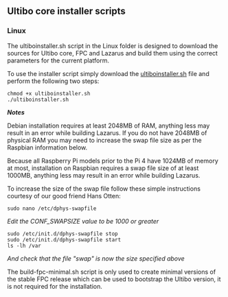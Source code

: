 ## Ultibo core installer scripts

### Linux

The ultiboinstaller.sh script in the Linux folder is designed to download the sources for Ultibo core, FPC and Lazarus and build them using the correct parameters for the current platform.

To use the installer script simply download the [ultiboinstaller.sh](https://github.com/ultibohub/Tools/releases/download/1.0.6/ultiboinstaller.sh) file and perform the following two steps:

```
chmod +x ultiboinstaller.sh
./ultiboinstaller.sh
```

**_Notes_**

Debian installation requires at least 2048MB of RAM, anything less may result in an error while building Lazarus. If you do not have 2048MB of physical RAM you may need to increase the swap file size as per the Raspbian information below.

Because all Raspberry Pi models prior to the Pi 4 have 1024MB of memory at most, installation on Raspbian requires a swap file size of at least 1000MB, anything less may result in an error while building Lazarus.

To increase the size of the swap file follow these simple instructions courtesy of our good friend Hans Otten:

```
sudo nano /etc/dphys-swapfile
```

_Edit the CONF_SWAPSIZE value to be 1000 or greater_
 
```
sudo /etc/init.d/dphys-swapfile stop
sudo /etc/init.d/dphys-swapfile start
ls -lh /var
```

_And check that the file "swap" is now the size specified above_

The build-fpc-minimal.sh script is only used to create minimal versions of the stable FPC release which can be used to bootstrap the Ultibo version, it is not required for the installation.